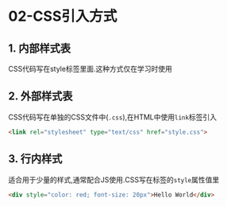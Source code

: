 # 02-CSS引入方式

## 1. 内部样式表

CSS代码写在style标签里面.这种方式仅在学习时使用

## 2. 外部样式表

CSS代码写在单独的CSS文件中(`.css`),在HTML中使用`link`标签引入

```html
<link rel="stylesheet" type="text/css" href="style.css">
```

## 3. 行内样式

适合用于少量的样式,通常配合JS使用.CSS写在标签的`style`属性值里

```html
<div style="color: red; font-size: 20px">Hello World</div>
```